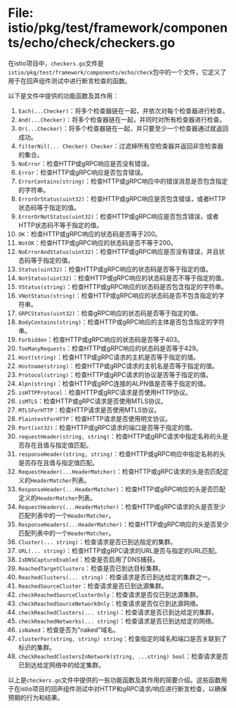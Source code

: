 # File: istio/pkg/test/framework/components/echo/check/checkers.go

在istio项目中，`checkers.go`文件是`istio/pkg/test/framework/components/echo/check`包中的一个文件，它定义了用于在回声组件测试中进行断言检查的函数。

以下是文件中提供的功能函数及其作用：

1. `Each(...Checker)`：将多个检查器链在一起，并依次对每个检查器进行检查。
2. `And(...Checker)`：将多个检查器链在一起，并同时对所有检查器进行检查。
3. `Or(...Checker)`：将多个检查器链在一起，并只要至少一个检查器通过就返回成功。
4. `filterNil(... Checker) Checker`：过滤掉所有空检查器并返回非空检查器的集合。
5. `NoError`：检查HTTP或gRPC响应是否没有错误。
6. `Error`：检查HTTP或gRPC响应是否包含错误。
7. `ErrorContains(string)`：检查HTTP或gRPC响应中的错误消息是否包含指定的字符串。
8. `ErrorOrStatus(uint32)`：检查HTTP或gRPC响应是否包含错误，或者HTTP状态码等于指定的值。
9. `ErrorOrNotStatus(uint32)`：检查HTTP或gRPC响应是否包含错误，或者HTTP状态码不等于指定的值。
10. `OK`：检查HTTP或gRPC响应的状态码是否等于200。
11. `NotOK`：检查HTTP或gRPC响应的状态码是否不等于200。
12. `NoErrorAndStatus(uint32)`：检查HTTP或gRPC响应是否没有错误，并且状态码等于指定的值。
13. `Status(uint32)`：检查HTTP或gRPC响应的状态码是否等于指定的值。
14. `NotStatus(uint32)`：检查HTTP或gRPC响应的状态码是否不等于指定的值。
15. `VStatus(string)`：检查HTTP或gRPC响应的状态码是否包含指定的字符串。
16. `VNotStatus(string)`：检查HTTP或gRPC响应的状态码是否不包含指定的字符串。
17. `GRPCStatus(uint32)`：检查gRPC响应的状态码是否等于指定的值。
18. `BodyContains(string)`：检查HTTP或gRPC响应的主体是否包含指定的字符串。
19. `Forbidden`：检查HTTP或gRPC响应的状态码是否等于403。
20. `TooManyRequests`：检查HTTP或gRPC响应的状态码是否等于429。
21. `Host(string)`：检查HTTP或gRPC请求的主机是否等于指定的值。
22. `Hostname(string)`：检查HTTP或gRPC请求的主机名是否等于指定的值。
23. `Protocol(string)`：检查HTTP或gRPC请求的协议是否等于指定的值。
24. `Alpn(string)`：检查HTTP或gRPC连接的ALPN值是否等于指定的值。
25. `isHTTPProtocol`：检查HTTP或gRPC请求是否使用HTTP协议。
26. `isMTLS`：检查HTTP或gRPC请求是否使用MTLS协议。
27. `MTLSForHTTP`：检查HTTP请求是否使用MTLS协议。
28. `PlaintextForHTTP`：检查HTTP请求是否使用明文协议。
29. `Port(int32)`：检查HTTP或gRPC请求的端口是否等于指定的值。
30. `requestHeader(string, string)`：检查HTTP或gRPC请求中指定名称的头是否存在且值与指定值匹配。
31. `responseHeader(string, string)`：检查HTTP或gRPC响应中指定名称的头是否存在且值与指定值匹配。
32. `RequestHeader(...HeaderMatcher)`：检查HTTP或gRPC请求的头是否匹配定义的`HeaderMatcher`列表。
33. `ResponseHeader(...HeaderMatcher)`：检查HTTP或gRPC响应的头是否匹配定义的`HeaderMatcher`列表。
34. `RequestHeaders(...HeaderMatcher)`：检查HTTP或gRPC请求的头是否至少匹配列表中的一个`HeaderMatcher`。
35. `ResponseHeaders(...HeaderMatcher)`：检查HTTP或gRPC响应的头是否至少匹配列表中的一个`HeaderMatcher`。
36. `Cluster(... string)`：检查请求是否已到达指定的集群。
37. `URL(... string)`：检查HTTP或gRPC请求的URL是否与指定的URL匹配。
38. `IsDNSCaptureEnabled`：检查是否启用了DNS捕获。
39. `ReachedTargetClusters`：检查是否已到达目标集群。
40. `ReachedClusters(... string)`：检查请求是否已到达给定的集群之一。
41. `ReachedSourceCluster`：检查请求是否已到达源集群。
42. `checkReachedSourceClusterOnly`：检查请求是否仅已到达源集群。
43. `checkReachedSourceNetworkOnly`：检查请求是否仅已到达源网络。
44. `checkReachedClusters(... string)`：检查请求是否已到达给定的集群。
45. `checkReachedNetworks(... string)`：检查请求是否已到达给定的网络。
46. `isNaked`：检查是否为"naked"域名。
47. `clusterFor(string, string) string`：检查指定的域名和端口是否关联到了标识的集群。
48. `checkReachedClustersInNetwork(string, ...string) bool`：检查请求是否已到达给定网络中的给定集群。

以上是`checkers.go`文件中提供的一些功能函数及其作用的简要介绍。这些函数用于在istio项目的回声组件测试中对HTTP和gRPC请求/响应进行断言检查，以确保预期的行为和结果。

